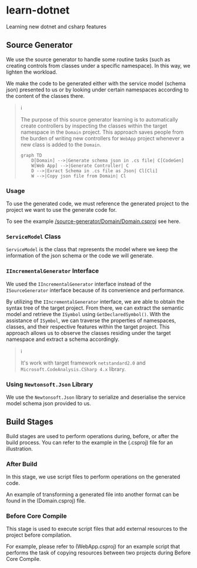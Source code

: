 # learn-dotnet

Learning new dotnet and csharp features

## Source Generator

We use the source generator to handle some routine tasks (such as creating
controls from classes under a specific namespace). In this way, we lighten
the workload.

We make the code to be generated either with the service model (schema
json) presented to us or by looking under certain namespaces according to the
content of the classes there.

> :information_source:
>
> The purpose of this source generator learning is to automatically create
> controllers by inspecting the classes within the target namespace in the
> `Domain` project. This approach saves people from the burden of writing
> new controllers for `WebApp` project whenever a new class is added to the
> `Domain`.
>
> ```mermaid
> graph TD
>     D[Domain] -->|Generate schema json in .cs file| C[CodeGen]
>     W[Web App] -->|Generate Controller| C
>     D -->|Exract Schema in .cs file as Json| Cl[Cli]
>     W -->|Copy json file from Domain| Cl
> ```

### Usage

To use the generated code, we must reference the generated project to the
project we want to use the generate code for.

To see the example
[/source-generator/Domain/Domain.csproj](/source-generator/Domain/Domain.csproj)
see here.

### `ServiceModel` Class

`ServiceModel` is the class that represents the model where we keep the
information of the json schema or the code we will generate.

### `IIncrementalGenerator` Interface

We used the `IIncrementalGenerator` interface instead of the `ISourceGenerator`
interface because of its convenience and performance.

By utilizing the `IIncrementalGenerator` interface, we are able to obtain the
syntax tree of the target project. From there, we can extract the semantic
model and retrieve the `ISymbol` using `GetDeclaredSymbol()`. With the
assistance of `ISymbol`, we can traverse the properties of namespaces, classes,
and their respective features within the target project. This approach allows
us to observe the classes residing under the target namespace and extract a
schema accordingly.

> :information_source:
>
> It's work with target framework `netstandard2.0` and
> `Microsoft.CodeAnalysis.CSharp 4.x` library.

### Using `Newtonsoft.Json` Library

We use the `Newtonsoft.Json` library to serialize and deserialise the
service model schema json provided to us.

## Build Stages

Build stages are used to perform operations during, before, or after the build
process. You can refer to the example in the (.csproj) file for an
illustration.

### After Build

In this stage, we use script files to perform operations on the generated code.

An example of transforming a generated file into another format can be found
in the (Domain.csproj) file.

### Before Core Compile

This stage is used to execute script files that add external resources to the
project before compilation.

For example, please refer to (WebApp.csproj) for an example script that
performs the task of copying resources between two projects during Before
Core Compile.
